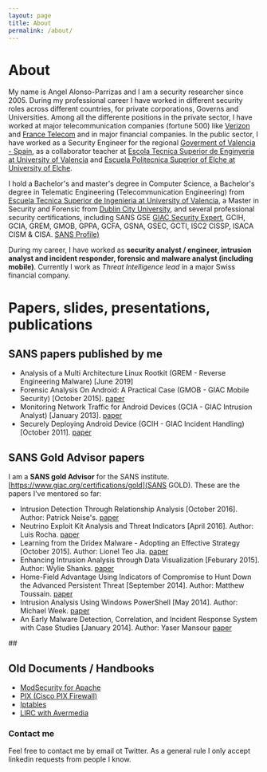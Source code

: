 ```yaml
---
layout: page
title: About
permalink: /about/
---
```



# About
My name is Angel Alonso-Parrizas and I am a security researcher since 2005. During my professional career I have worked in different security roles across different countries, for private corporations, Governs and Universities.  Among all the differente positions in the private sector, I have worked at major telecommunication companies (fortune 500) like [Verizon](http://www.verizon.com) and [France Telecom](http://www.orange.com) and in major financial companies.
In the public sector, I have worked as a Security Engineer for the regional [Goverment of Valencia - Spain](http://www.gva.es), as a collaborator teacher at [Escola Tecnica Superior de Enginyeria at University of Valencia](http://etse.uv.es) and [Escuela Politecnica Superior of Elche at University of Elche](http://www.umh.es).


I hold a Bachelor's and master's degree in Computer Science, a Bachelor's degree in Telematic Engineering (Telecommunication Engineering) from [Escuela Tecnica Superior de Ingenieria at University of Valencia](http://www.uv.es), a Master in Security and Forensic from [Dublin City University](http://www.dcu.ie), and several professional security certifications, including SANS GSE [GIAC Security Expert](https://www.giac.org/certification/security-expert-gse), GCIH, GCIA, GREM, GMOB, GPPA, GCFA, GSNA, GSEC, GCTI, ISC2 CISSP, ISACA CISM & CISA. [SANS Profile)](https://www.giac.org/certified-professional/angel-alonso-parrizas/108653) 

During my career, I have worked as **security analyst / engineer, intrusion analyst and incident responder, forensic and malware analyst (including mobile)**. Currently I work as *Threat Intelligence lead* in a major Swiss financial company.

# Papers, slides, presentations, publications

## SANS papers published by me

+  Analysis of a Multi Architecture Linux Rootkit (GREM - Reverse Engineering Malware) [June 2019]
+ Forensic Analysis On Android: A Practical Case (GMOB - GIAC Mobile Security) [October 2015]. [paper](https://www.sans.org/reading-room/whitepapers/mobile/forensic-analysis-android-practical-case-36317)
+ Monitoring Network Traffic for Android Devices (GCIA - GIAC Intrusion Analyst) [January 2013]. [paper](https://www.sans.org/reading-room/whitepapers/detection/monitoring-network-traffic-android-devices-34097)
+ Securely Deploying Android Device (GCIH - GIAC Incident Handling) [October 2011]. [paper](https://www.sans.org/reading-room/whitepapers/sysadmin/securely-deploying-android-devices-33799#page=1&zoom=auto,-13,792)



## SANS Gold Advisor papers
I am a **SANS gold Advisor** for the SANS institute. [https://www.giac.org/certifications/gold](SANS GOLD). These are the papers I've mentored so far:
+ Intrusion Detection Through Relationship Analysis [October 2016]. Author: Patrick Neise's. [paper](https://www.sans.org/reading-room/whitepapers/detection/intrusion-detection-relationship-analysis-37352)
+ Neutrino Exploit Kit Analysis and Threat Indicators  [April 2016]. Author: Luis Rocha. [paper](https://www.sans.org/reading-room/whitepapers/detection/neutrino-exploit-kit-analysis-threat-indicators-36892)
+ Learning from the Dridex Malware - Adopting an Effective Strategy [October 2015]. Author: Lionel Teo Jia. [paper](https://www.sans.org/reading-room/whitepapers/detection/learning-dridex-malware-adopting-effective-strategy-36397)
+ Enhancing Intrusion Analysis through Data Visualization [Feburary 2015]. Author: Wylie Shanks. [paper](https://www.sans.org/reading-room/whitepapers/detection/enhancing-intrusion-analysis-data-visualization-35757)
+ Home-Field Advantage Using Indicators of Compromise to Hunt Down the Advanced Persistent Threat [September 2014]. Author: Matthew Toussain. [paper](https://www.sans.org/reading-room/whitepapers/detection/home-field-advantage-indicators-compromise-hunt-down-advanced-persistent-threat-35462)
+ Intrusion Analysis Using Windows PowerShell [May 2014]. Author: Michael Week. [paper](https://www.sans.org/reading-room/whitepapers/detection/intrusion-analysis-windows-powershell-34585)
+  An Early Malware Detection, Correlation, and Incident Response System with Case Studies [January 2014]. Author: Yaser Mansour [paper](https://www.sans.org/reading-room/whitepapers/detection/early-malware-detection-correlation-incident-response-system-case-studies-34485)


## 



## Old Documents / Handbooks
+ [ModSecurity for Apache](https://github.com/Angelill0/manuals/ModSecurity.pdf)
+ [PIX	(Cisco PIX Firewall)](https://github.com/Angelill0/manuals/lirc.pdf)
+ [Iptables](https://github.com/Angelill0/manuals/iptables.pdf)
+ [LIRC with Avermedia](https://github.com/Angelill0/manuals/PIX.pdf)


### Contact me
Feel free to contact me by email ot Twitter.
As a general rule I only accept linkedin requests from people I know.

